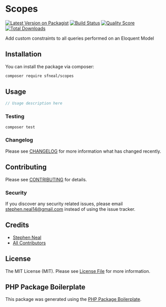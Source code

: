 # Scopes

[![Latest Version on Packagist](https://img.shields.io/packagist/v/sfneal/scopes.svg?style=flat-square)](https://packagist.org/packages/sfneal/scopes)
[![Build Status](https://img.shields.io/travis/sfneal/scopes/master.svg?style=flat-square)](https://travis-ci.org/sfneal/scopes)
[![Quality Score](https://img.shields.io/scrutinizer/g/sfneal/scopes.svg?style=flat-square)](https://scrutinizer-ci.com/g/sfneal/scopes)
[![Total Downloads](https://img.shields.io/packagist/dt/sfneal/scopes.svg?style=flat-square)](https://packagist.org/packages/sfneal/scopes)

Add custom constraints to all queries performed on an Eloquent Model

## Installation

You can install the package via composer:

```bash
composer require sfneal/scopes
```

## Usage

``` php
// Usage description here
```

### Testing

``` bash
composer test
```

### Changelog

Please see [CHANGELOG](CHANGELOG.md) for more information what has changed recently.

## Contributing

Please see [CONTRIBUTING](CONTRIBUTING.md) for details.

### Security

If you discover any security related issues, please email stephen.neal14@gmail.com instead of using the issue tracker.

## Credits

- [Stephen Neal](https://github.com/sfneal)
- [All Contributors](../../contributors)

## License

The MIT License (MIT). Please see [License File](LICENSE.md) for more information.

## PHP Package Boilerplate

This package was generated using the [PHP Package Boilerplate](https://laravelpackageboilerplate.com).
